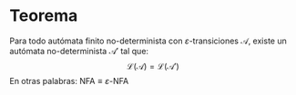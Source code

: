 # Teorema
Para todo autómata finito no-determinista con $\varepsilon$-transiciones $\mathcal{A}$, existe un autómata no-determinista $\mathcal{A}'$ tal que:
$$\mathcal{L}(\mathcal{A})=\mathcal{L}(\mathcal{A}')$$
En otras palabras: $\text{NFA}\equiv\varepsilon\text{-NFA}$

